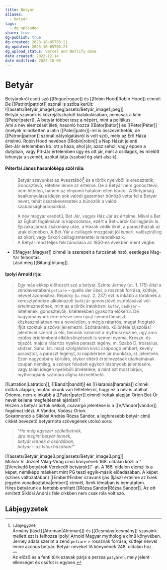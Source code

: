 ```yaml
---
title: Betyár
aliases:
  - betyár
tags:
  - dg_uploaded
share: true
dg-publish: true
dg-created: 2023-10-05T03:21
dg-updated: 2023-10-05T03:21
dg_upload_status: Vercel and Netlify done
date created: 2022-12-14
date modified: 2023-10-05
---
```


# Betyár

Betyárokról esett szó [[Rogue\|rogue]] és [[Robin Hood\|Robin Hood]] címnél. De [[Patriot\|patriot]] szónál is szóba került:  
![[assets/Betyár_image1.jpeg\|assets/Betyár_image1.jpeg]]  
Betyár szavunk is közrejátszhatott kialakulásában, nemcsak a latin [[Pater\|pater]]. A betyár többet tesz a népért, mint a politikus.  
Ami a név elemzését illeti, hasonló hozzá [[Bátor\|bátor]] és [[Péter\|Péter]] (melyek mindketten a latin [[Pater\|pater]]-rel is összevethetők, de [[Patron\|patron]] szónál pátyolgatásról is volt szó), mely az Erő Háza értelmű. Robin Hood nevében [[Robin\|robin]] a Nap Házát jelenti.  
Bet-Jár értelemben kb. ott a háza, ahol jár, azaz sehol, vagy éppen a dutyiban, vagy Pit-Jár értelemben úgy és ott jár, mint a csillagok, és mielőtt lehunyja a szemét, azokat látja (szabad ég alatt alszik).  

#### Péterfai János hasonlóképp szól róla:  

> Betyár szavunkat az Avesztából[^1] és a török nyelvből is eredeztetik, Gonosztevő, Hitetlen lenne az értelme. De a Betyár nem gonosztevő, nem hitetlen, hanem az elnyomó hatalom ellen harcol. A Betyárság bealkonyulása idején sok valódi gazember bűnöző vette fel a Betyár nevet, tehát összekeveredtek a bűnözők a valódi szabadságharcosokkal..  

>
> A név magyar eredetű, Bet Jár, vagyis Ház Jár az értelme. Mivel a Bet az Égbolt fogalmával is kapcsolatos, ezért a Bet-Járok Csillagjárók is. Éjszaka járnak zsákmány után, a Házak védik őket, a parasztházak az urak ellenében. A Bet-Yár a csillagok mozgását jól ismeri, valószínűleg az ókori, vagy őskori csillagismerettel is rendelkezik.  
> A Betyár rend teljes felszámolása az 1950-es években ment végbe.  
- [[Magyar\|Magyar]] címnél is szerepelt a furcsának ható, esetleges Mag-Yar felhontás.  
Lásd még [[Bitang\|bitang]].  

#### Ipolyi Arnold írja:

> Egy más ekkép előhozott szó a betyár. Szinte Jerney (ut. 1. 175) által a zendavestabani `petiare` – quelle der übel, a rosznak forrása, kútfeje, névvel azonosítva. Repicky (u. muz. 2. 237) ezt is inkább a töröknek a keresztyénekre alkalmazolt `bedkjár` gonosztévő csúfolásával véli értelmezhetőnek, mint az a török iratokban: `kufár`, `bedkjár` – hitetlenek, gonosztévők, kitételekben gyakorta előkerül. De hagyományunk erre nézve sem nyujt semmi támaszt; közhasználatban ma a neveletlen, s mégis rátartós, magát fitogtató ifjút szoktuk a szóval jellemezni. Szótárainkb. különféle tájszólási jelentései szerint jő elő, bennök valamint a mythosi eszme, ugy ama csúfos értelembeni elkölcsönzésnek is semmi nyoma. Kreszn. és tájszót. majd a rátartós nyalka paraszt legény, m. Szabó D. trossulus, stutzer, Sánd. Ist. majd szolgálaton kívül csapongó embert, kevély parasztot, a paraszt legényt, ki napibérben jár munkára, st. jelentvén. Ezen nagyobbára körüliró, olykor eltérő értelmezések utalhatnának csupán némileg, a szónak feledett egykori bizonyosb jelentésére, vagy talán idegen nyelvbőli átvételére; a mint azt most birjuk, mythologiánk számára aligha közvetíthető.  

[[Latration\|Latration]], [[Bandit\|bandit]] és [[Haramia\|haramia]] címnél írottak alapján, miután okunk van feltételezni, hogy ez a név is utalhat Orionra, nem-e inkább a [[Pater\|pater]] címnél írottak alapján Orion Bot-Úr nevét kellene megfejtésnek ajánlani?  
Hiszen a betyár birtok nélküli, csavargó jelentése is a [[V/Vándor\|vándor]] fogalmat idézi. A Vándor, Vadász Orion.  
Sokatmondó a Siklósi András Rózsa Sándor, a leghíresebb betyár című cikkét bevezető betyárnóta szövegének utolsó sora:  
> *"Ha még egyszer születhetnék,  
> újra megint betyár lennék,  
> betyár lennék a csárdában,  
> betyár – az Isten házában!"*  

![[assets/Betyár_image3.png\|assets/Betyár_image3.png]]  
Molnár V. József Világ-Virág című könyvének 168. oldalán közli a "[[Verekedő betyárok\|Verekedő betyárok]]"-at. A 166. oldalon elemzi is a képet, némiképp másként mint PG teszi egyik-másik előadásában. A képet (színes változatában) [[Ember#Ember szavunk Íjas (Íjász) értelme az Ikrek jegyére vonatkoztatva\|ember]] címnél, Ikrek témában is bemutatom.  
Híres betyárunk a fentebb említett [[Rózsa Sándor\|Rózsa Sándor]]. Az ott említett Siklósi András féle cikkben nem csak róla volt szó.  

## Lábjegyzetek

[^1]: Lábjegyzet:  
Ármány (lásd [[Ahriman\|Ahriman]]) és [[Ocsmány\|ocsmány]] szavaink mellett ezt is felhozza Ipolyi Arnold Magyar mythologia című könyvében. Jerney adata szerint a zend `petiare` = rossznak forrása, kútfeje névvel lenne azonos betyár. Betyár neveket IA könyvének 248. oldalán hoz.  
—  
Az előző és a fenti türk szavak párja a perzsa `patyâreh`, mely jelent ellenséget és csúfot is egyben.  